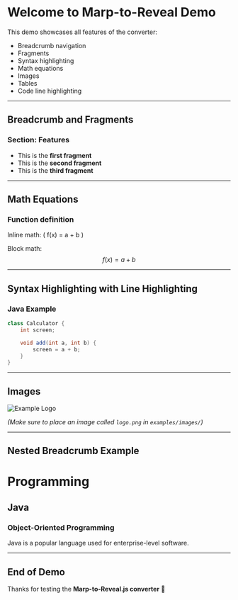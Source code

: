 # Welcome to Marp-to-Reveal Demo

This demo showcases all features of the converter:

- Breadcrumb navigation
- Fragments
- Syntax highlighting
- Math equations
- Images
- Tables
- Code line highlighting

---

## Breadcrumb and Fragments

### Section: Features

- This is the **first fragment** <!-- .element: class="fragment" -->
- This is the **second fragment** <!-- .element: class="fragment" -->
- This is the **third fragment** <!-- .element: class="fragment" -->

---

## Math Equations

### Function definition

Inline math: \( f(x) = a + b \)

Block math:
$$
f(x) = a + b
$$

---

## Syntax Highlighting with Line Highlighting

### Java Example

```java [2|4-6]
class Calculator {
    int screen;

    void add(int a, int b) {
        screen = a + b;
    }
}
```


---

## Images

![Example Logo](images/logo.png)

*(Make sure to place an image called `logo.png` in `examples/images/`)*

---

## Nested Breadcrumb Example

# Programming

## Java

### Object-Oriented Programming

Java is a popular language used for enterprise-level software.

---

## End of Demo

Thanks for testing the **Marp-to-Reveal.js converter** 🚀
